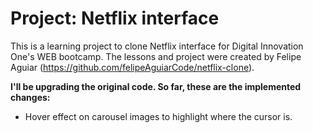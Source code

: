 # Project: Netflix interface
This is a learning project to clone Netflix interface for Digital Innovation One's WEB bootcamp. The lessons and project were created by Felipe Aguiar (https://github.com/felipeAguiarCode/netflix-clone).

**I'll be upgrading the original code. So far, these are the implemented changes:**

- Hover effect on carousel images to highlight where the cursor is.

